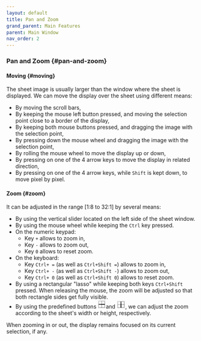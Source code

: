 ```yaml
---
layout: default
title: Pan and Zoom
grand_parent: Main Features
parent: Main Window
nav_order: 2
---
```

### Pan and Zoom {#pan-and-zoom}

#### Moving {#moving}

The sheet image is usually larger than the window where the sheet is displayed.
We can move the display over the sheet using different means:

* By moving the scroll bars,
* By keeping the mouse left button pressed, and moving the selection point close to a border
  of the display,
* By keeping both mouse buttons pressed, and dragging the image with the selection point,
* By pressing down the mouse wheel and dragging the image with the selection point,
* By rolling the mouse wheel to move the display up or down,
* By pressing on one of the 4 arrow keys to move the display in related direction,
* By pressing on one of the 4 arrow keys, while `Shift` is kept down, to move pixel by pixel.

#### Zoom {#zoom}

It can be adjusted in the range [1:8 to 32:1] by several means:

* By using the vertical slider located on the left side of the sheet window.
* By using the mouse wheel while keeping the `Ctrl` key pressed.
* On the numeric keypad:
  - Key `+` allows to zoom in,
  - Key `-` allows to zoom out,
  - Key `0` allows to reset zoom.
* On the keyboard:
  - Key `Ctrl+ =` (as well as `Ctrl+Shift =`) allows to zoom in,
  - Key `Ctrl+ -` (as well as `Ctrl+Shift -`) allows to zoom out,
  - Key `Ctrl+ 0` (as well as `Ctrl+Shift 0`) allows to reset zoom.
* By using a rectangular "lasso" while keeping both keys `Ctrl+Shift` pressed.
When releasing the mouse, the zoom will be adjusted so that both rectangle sides get fully visible.
* By using the predefined buttons ![](../assets/images/zoom1.png)and ![](../assets/images/zoom2.png),
we can adjust the zoom according to the sheet's width or height, respectively.

When zooming in or out, the display remains focused on its current selection, if any.
